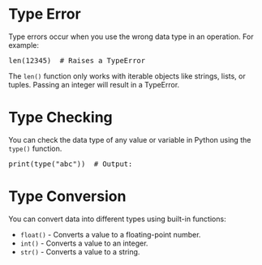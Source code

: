 <h1>Type Error</h1>
<p>Type errors occur when you use the wrong data type in an operation. For example:</p>
<pre>
len(12345)  # Raises a TypeError
</pre>
<p>The <code>len()</code> function only works with iterable objects like strings, lists, or tuples. Passing an integer will result in a TypeError.</p>

<h1>Type Checking</h1>
<p>You can check the data type of any value or variable in Python using the <code>type()</code> function.</p>
<pre>
print(type("abc"))  # Output: <class 'str'>
</pre>

<h1>Type Conversion</h1>
<p>You can convert data into different types using built-in functions:</p>
<ul>
    <li><code>float()</code> - Converts a value to a floating-point number.</li>
    <li><code>int()</code> - Converts a value to an integer.</li>
    <li><code>str()</code> - Converts a value to a string.</li>
</ul>
